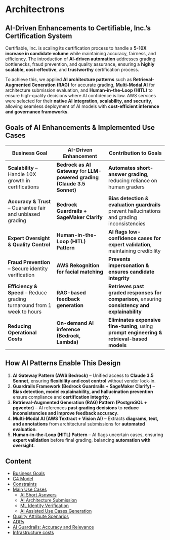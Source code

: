 # Architectrons

## AI-Driven Enhancements to Certifiable, Inc.’s Certification System  

Certifiable, Inc. is scaling its certification process to handle a **5-10X increase in candidate volume** while maintaining accuracy, fairness, and efficiency. The introduction of **AI-driven automation** addresses grading bottlenecks, fraud prevention, and quality assurance, ensuring a **highly scalable, cost-effective**, and **trustworthy** certification process.  

To achieve this, we applied **AI architecture patterns** such as **Retrieval-Augmented Generation (RAG)** for accurate grading, **Multi-Modal AI** for architecture submission evaluation, and **Human-in-the-Loop (HITL)** to ensure high-quality decisions where AI confidence is low. AWS services were selected for their **native AI integration, scalability, and security**, allowing seamless deployment of AI models with **cost-efficient inference and governance frameworks**.  

## Goals of AI Enhancements & Implemented Use Cases  

| **Business Goal** | **AI-Driven Enhancement** | **Contribution to Goals** |
|-------------------|--------------------------|--------------------------|
| **Scalability** – Handle 10X growth in certifications | **Bedrock as AI Gateway** for **LLM-powered grading (Claude 3.5 Sonnet)** | **Automates short-answer grading**, reducing reliance on human graders |
| **Accuracy & Trust** – Guarantee fair and unbiased grading | **Bedrock Guardrails + SageMaker Clarify** | **Bias detection & evaluation guardrails** prevent hallucinations and grading inconsistencies |
| **Expert Oversight & Quality Control** | **Human-in-the-Loop (HITL) Pattern** | **AI flags low-confidence cases for expert validation**, maintaining credibility |
| **Fraud Prevention** – Secure identity verification | **AWS Rekognition for facial matching** | **Prevents impersonation & ensures candidate integrity** |
| **Efficiency & Speed** – Reduce grading turnaround from 1 week to hours | **RAG-based feedback generation** | **Retrieves past graded responses for comparison**, ensuring **consistency and explainability** |
| **Reducing Operational Costs** | **On-demand AI inference (Bedrock, Lambda)** | **Eliminates expensive fine-tuning**, using **prompt engineering & retrieval-based models** |

## How AI Patterns Enable This Design  
1. **AI Gateway Pattern (AWS Bedrock)** – Unified access to **Claude 3.5 Sonnet**, ensuring **flexibility and cost control** without vendor lock-in.  
2. **Guardrails Framework (Bedrock Guardrails + SageMaker Clarify)** – **Bias detection, model explainability, and hallucination prevention** ensure compliance and **certification integrity**.  
3. **Retrieval-Augmented Generation (RAG) Pattern (PostgreSQL + pgvector)** – AI references **past grading decisions** to **reduce inconsistencies and improve feedback accuracy**.  
4. **Multi-Modal AI (AWS Textract + Vision AI)** – Extracts **diagrams, text, and annotations** from architectural submissions for **automated evaluation**.  
5. **Human-in-the-Loop (HITL) Pattern** – AI flags uncertain cases, ensuring **expert validation** before final grading, balancing **automation with oversight**.  

## Content
- [Business Goals](business_goals.md)
- [C4 Model](C4/)
- [Constraints](constraints.md)
- [Main Use Cases](use_cases.md)
  - [AI Short Asnwers](ai_short_answers_grading.md)
  - [AI Architecture Submission](ai_architecture_submission.md)
  - [ML Identity Verification](ml_identify_verfication.md)
  - [AI Assisted Use Cases Generation](ai_assisted_use_cases.md)
- [Quality Attribute Scenarios](quality_attribute_scenarios.md)
- [ADRs](adrs/)
- [AI Guardrails: Accuracy and Relevance](ai_guardrails.md)
- [Infrastructure costs](aws_costs.md)

